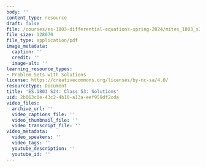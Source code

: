 ```yaml
---
body: ''
content_type: resource
draft: false
file: /courses/es-1803-differential-equations-spring-2024/mites_1803_s24_day53-problems-qa.pdf
file_size: 128070
file_type: application/pdf
image_metadata:
  caption: ''
  credit: ''
  image-alt: ''
learning_resource_types:
- Problem Sets with Solutions
license: https://creativecommons.org/licenses/by-nc-sa/4.0/
resourcetype: Document
title: 'ES.1803 S24: Class 53: Solutions'
uid: 2b063c0e-43c2-4b10-a13a-eef959df2cda
video_files:
  archive_url: ''
  video_captions_file: ''
  video_thumbnail_file: ''
  video_transcript_file: ''
video_metadata:
  video_speakers: ''
  video_tags: ''
  youtube_description: ''
  youtube_id: ''
---
```

